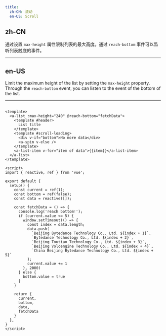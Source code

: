 ```yaml
title:
  zh-CN: 滚动
  en-US: Scroll
```

## zh-CN

通过设置 `max-height` 属性限制列表的最大高度。通过 `reach-bottom` 事件可以监听列表触底的事件。

---

## en-US

Limit the maximum height of the list by setting the `max-height` property. Through the `reach-bottom` event, you can listen to the event of the bottom of the list.

---

```vue

<template>
  <a-list :max-height="240" @reach-bottom="fetchData">
    <template #header>
      List title
    </template>
    <template #scroll-loading>
      <div v-if="bottom">No more data</div>
      <a-spin v-else />
    </template>
    <a-list-item v-for="item of data">{{item}}</a-list-item>
  </a-list>
</template>

<script>
import { reactive, ref } from 'vue';

export default {
  setup() {
    const current = ref(1);
    const bottom = ref(false);
    const data = reactive([]);

    const fetchData = () => {
      console.log('reach bottom!');
      if (current.value <= 5) {
        window.setTimeout(() => {
          const index = data.length;
          data.push(
            `Beijing Bytedance Technology Co., Ltd. ${index + 1}`,
            `Bytedance Technology Co., Ltd. ${index + 2}`,
            `Beijing Toutiao Technology Co., Ltd. ${index + 3}`,
            `Beijing Volcengine Technology Co., Ltd. ${index + 4}`,
            `China Beijing Bytedance Technology Co., Ltd. ${index + 5}`
          );
          current.value += 1
        }, 2000)
      } else {
        bottom.value = true
      }
    }

    return {
      current,
      bottom,
      data,
      fetchData
    }
  },
}
</script>
```
